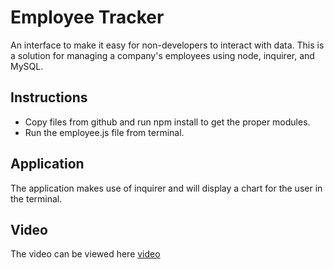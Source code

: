 # Employee Tracker

An interface to make it easy for non-developers to interact with data. This is a solution for managing a company's employees using node, inquirer, and MySQL.


## Instructions

- Copy files from github and run npm install to get the proper modules.
- Run the employee.js file from terminal.

## Application

The application makes use of inquirer and will display a chart for the user in the terminal.

## Video

The video can be viewed here [video](https://youtu.be/MaSzWA15AOM)